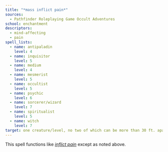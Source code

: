 ```yaml
---
title: "*mass inflict pain*"
sources:
  - Pathfinder Roleplaying Game Occult Adventures
school: enchantment
descriptors:
  - mind-affecting
  - pain
spell_lists:
  - name: antipaladin
    level: 4
  - name: inquisitor
    level: 5
  - name: medium
    level: 4
  - name: mesmerist
    level: 5
  - name: occultist
    level: 5
  - name: psychic
    level: 6
  - name: sorcerer/wizard
    level: 7
  - name: spiritualist
    level: 5
  - name: witch
    level: 7
target: one creature/level, no two of which can be more than 30 ft. apart.
---
```


This spell functions like [*inflict pain*](/spells/inflict-pain/) except as noted above.
